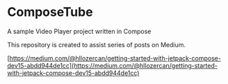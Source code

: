# ComposeTube
A sample Video Player project written in Compose

This repository is created to assist series of posts on Medium.

[https://medium.com/@hllozercan/getting-started-with-jetpack-compose-dev15-abdd944de1cc](https://medium.com/@hllozercan/getting-started-with-jetpack-compose-dev15-abdd944de1cc)
